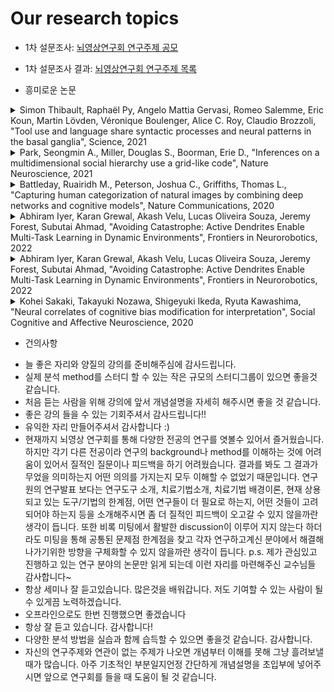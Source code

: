 # Our research topics

- 1차 설문조사: [뇌영상연구회 연구주제 공모](https://docs.google.com/forms/d/1ukpK6qB7Fv2e49ERvcS6UxmUkiphF8vDkVEwAhI9u08/edit#responses)
- 1차 설문조사 결과: [뇌영상연구회 연구주제 목록](https://docs.google.com/spreadsheets/d/1qj2SskW8Huc5Fnn7bKa-kMyRfve9biJTYXYvL9Srtxg/edit?usp=sharing)

- 흥미로운 논문 

<details>
<summary> Simon Thibault, Raphaël Py, Angelo Mattia Gervasi, Romeo Salemme, Eric Koun, Martin Lövden, Véronique Boulenger, Alice C. Roy, Claudio Brozzoli, "Tool use and language share syntactic processes and neural patterns in the basal ganglia", Science, 2021 </summary>
 <div markdown="1">
Abstract: Tool use and language are hallmarks of human evolution. Because of the similarity between the motor processes for tool use and those supporting language, it has been hypothesized that syntax and tool use may share brain resources. Using functional magnetic resonance imaging and multivariate pattern analysis, Thibault et al. found that small portions of the basal ganglia in the human brain act as common neural substrates for both tool use and syntax in language. In a behavioral experiment, they showed that learning a novel task that involves the use of a tool also improves performance in a complex language task. These results further support the hypothesis of a coevolution of tool use and language. —PRS Syntactic processes in the basal ganglia subserve both tool use and language such that training one ability boosts the other. Does tool use share syntactic processes with language? Acting with a tool is thought to add a hierarchical level into the motor plan. In the linguistic domain, syntax is the cognitive function handling interdependent elements. Using functional magnetic resonance imaging, we detected common neurofunctional substrates in the basal ganglia subserving both tool use and syntax in language. The two abilities elicited similar patterns of neural activity, indicating the existence of shared functional resources. Manual actions and verbal working memory did not contribute to this common network. Consistent with the existence of shared neural resources, we observed bidirectional behavioral enhancement of tool use and syntactic skills in language so that training one function improves performance in the other. This reveals supramodal syntactic processes for tool use and language.
</div>
</details>

<details>
<summary> Park, Seongmin A., Miller, Douglas S., Boorman, Erie D., "Inferences on a multidimensional social hierarchy use a grid-like code", Nature Neuroscience, 2021 </summary>
 <div markdown="1">
Abstract: Generalizing experiences to guide decision-making in novel situations is a hallmark of flexible behavior. Cognitive maps of an environment or task can theoretically afford such flexibility, but direct evidence has proven elusive. In this study, we found that discretely sampled abstract relationships between entities in an unseen two-dimensional social hierarchy are reconstructed into a unitary two-dimensional cognitive map in the hippocampus and entorhinal cortex. We further show that humans use a grid-like code in entorhinal cortex and medial prefrontal cortex for inferred direct trajectories between entities in the reconstructed abstract space during discrete decisions. These grid-like representations in the entorhinal cortex are associated with decision value computations in the medial prefrontal cortex and temporoparietal junction. Collectively, these findings show that grid-like representations are used by the human brain to infer novel solutions, even in abstract and discrete problems, and suggest a general mechanism underpinning flexible decision-making and generalization.
</div>
</details>

<details>
<summary> Battleday, Ruairidh M., Peterson, Joshua C., Griffiths, Thomas L., "Capturing human categorization of natural images by combining deep networks and cognitive models", Nature Communications, 2020 </summary>
 <div markdown="1">
Abstract: Human categorization is one of the most important and successful targets of cognitive modeling, with decades of model development and assessment using simple, low-dimensional artificial stimuli. However, it remains unclear how these findings relate to categorization in more natural settings, involving complex, high-dimensional stimuli. Here, we take a step towards addressing this question by modeling human categorization over a large behavioral dataset, comprising more than 500,000 judgments over 10,000 natural images from ten object categories. We apply a range of machine learning methods to generate candidate representations for these images, and show that combining rich image representations with flexible cognitive models captures human decisions best. We also find that in the high-dimensional representational spaces these methods generate, simple prototype models can perform comparably to the more complex memory-based exemplar models dominant in laboratory settings.
</div>
</details>

<details>
<summary> Abhiram Iyer, Karan Grewal, Akash Velu, Lucas Oliveira Souza, Jeremy Forest, Subutai Ahmad, "Avoiding Catastrophe: Active Dendrites Enable Multi-Task Learning in Dynamic Environments", Frontiers in Neurorobotics, 2022 </summary>
 <div markdown="1">
Abstract: A key challenge for AI is to build embodied systems that operate in dynamically changing environments. Such systems must adapt to changing task contexts and learn continuously. Although standard deep learning systems achieve state of the art results on static benchmarks, they often struggle in dynamic scenarios. In these settings, error signals from multiple contexts can interfere with one another, ultimately leading to a phenomenon known as catastrophic forgetting. In this article we investigate biologically inspired architectures as solutions to these problems. Specifically, we show that the biophysical properties of dendrites and local inhibitory systems enable networks to dynamically restrict and route information in a context-specific manner. Our key contributions are as follows: first, we propose a novel artificial neural network architecture that incorporates active dendrites and sparse representations into the standard deep learning framework. Next, we study the performance of this architecture on two separate benchmarks requiring task-based adaptation: Meta-World, a multi-task reinforcement learning environment where a robotic agent must learn to solve a variety of manipulation tasks simultaneously; and a continual learning benchmark in which the model's prediction task changes throughout training. Analysis on both benchmarks demonstrates the emergence of overlapping but distinct and sparse subnetworks, allowing the system to fluidly learn multiple tasks with minimal forgetting. Our neural implementation marks the first time a single architecture has achieved competitive results in both multi-task and continual learning settings. Our research sheds light on how biological properties of neurons can inform deep learning systems to address dynamic scenarios that are typically impossible for traditional ANNs to solve.
</div>
</details>


<details>
<summary> Abhiram Iyer, Karan Grewal, Akash Velu, Lucas Oliveira Souza, Jeremy Forest, Subutai Ahmad, "Avoiding Catastrophe: Active Dendrites Enable Multi-Task Learning in Dynamic Environments", Frontiers in Neurorobotics, 2022 </summary>
 <div markdown="1">
Abstract: A key challenge for AI is to build embodied systems that operate in dynamically changing environments. Such systems must adapt to changing task contexts and learn continuously. Although standard deep learning systems achieve state of the art results on static benchmarks, they often struggle in dynamic scenarios. In these settings, error signals from multiple contexts can interfere with one another, ultimately leading to a phenomenon known as catastrophic forgetting. In this article we investigate biologically inspired architectures as solutions to these problems. Specifically, we show that the biophysical properties of dendrites and local inhibitory systems enable networks to dynamically restrict and route information in a context-specific manner. Our key contributions are as follows: first, we propose a novel artificial neural network architecture that incorporates active dendrites and sparse representations into the standard deep learning framework. Next, we study the performance of this architecture on two separate benchmarks requiring task-based adaptation: Meta-World, a multi-task reinforcement learning environment where a robotic agent must learn to solve a variety of manipulation tasks simultaneously; and a continual learning benchmark in which the model's prediction task changes throughout training. Analysis on both benchmarks demonstrates the emergence of overlapping but distinct and sparse subnetworks, allowing the system to fluidly learn multiple tasks with minimal forgetting. Our neural implementation marks the first time a single architecture has achieved competitive results in both multi-task and continual learning settings. Our research sheds light on how biological properties of neurons can inform deep learning systems to address dynamic scenarios that are typically impossible for traditional ANNs to solve.
</div>
</details>


<details>
<summary> Kohei Sakaki, Takayuki Nozawa, Shigeyuki Ikeda, Ryuta Kawashima, "Neural correlates of cognitive bias modification for interpretation", Social Cognitive and Affective Neuroscience, 2020 </summary>
 <div markdown="1">
Abstract: The effectiveness of cognitive bias modification for interpretation (CBM-I), a treatment method employed to reduce social anxiety (SA), has been examined. However, the neural correlates of CBM-I remain unclear, and we aimed to elucidate brain activities during intervention and activity changes associated with CBM-I effectiveness in a pre–post intervention comparison. Healthy participants divided into two groups (CBM, control) were scanned before, during and after intervention using functional magnetic resonance imaging. Ambiguous social situations followed by positive outcomes were repeatedly imagined by the CBM group during intervention, while half of the outcomes in the control group were negative. Whole-brain analysis revealed that activation of the somatomotor and somatosensory areas, occipital lobe, fusiform gyrus and thalamus during intervention was significantly greater in the CBM than in the control group. Furthermore, altered activities in the somatomotor and somatosensory areas, occipital lobe and posterior cingulate gyrus during interpreting ambiguous social situations showed a significant group × change in SA interaction. Our result suggests that when facing ambiguous social situations, positive imagery instilled by CBM-I is recalled, and interpretations are modified to contain social reward. These findings may help to suggest an alternative manner of enhancing CBM-I effectiveness from a cognitive-neuroscience perspective.
</div>
</details>

- 건의사항 
* 늘 좋은 자리와 양질의 강의를 준비해주심에 감사드립니다.
* 실제 분석 method를 스터디 할 수 있는 작은 규모의 스터디그룹이 있으면 좋을것 같습니다.
* 처음 듣는 사람을 위해 강의에 앞서 개념설명을 자세히 해주시면 좋을 것 같습니다.
* 좋은 강의 들을 수 있는 기회주셔서 감사드립니다!!
* 유익한 자리 만들어주셔서 감사합니다 :)
* 현재까지 뇌영상 연구회를 통해 다양한 전공의 연구를 엿볼수 있어서 즐거웠습니다.  하지만 각기 다른 전공이라 연구의 background나 method를 이해하는 것에 어려움이 있어서 질적인 질문이나 피드백을 하기 어려웠습니다. 결과를 봐도 그 결과가 무었을 의미하는지 어떤 의의를 가지는지 모두 이해할 수 없었기 때문입니다.   연구원의 연구발표 보다는 연구도구 소개, 치료기법소개, 치료기법 배경이론, 현재 상용되고 있는 도구/기법의 한계점, 어떤 연구들이 더 필요로 하는지, 어떤 것들이 고려되어야 하는지 등을 소개해주시면 좀 더 질적인 피드백이 오고갈 수 있지 않을까란 생각이 듭니다.  또한 비록 미팅에서 활발한 discussion이 이루어 지지 않는다 하더라도 미팅을 통해 공통된 문제점 한계점을 찾고 각자 연구하고계신 분야에서 해결해 나가기위한 방향을 구체화할 수 있지 않을까란 생각이 듭니다.   p.s. 제가 관심있고 진행하고 있는 연구 분야의 논문만 읽게 되는데 이런 자리를 마련해주신 교수님들 감사합니다~ 
* 항상 세미나 잘 듣고있습니다. 많은것을 배워갑니다. 저도 기여할 수 있는 사람이 될 수 있게끔 노력하겠습니다.
* 오프라인으로도 한번 진행했으면 좋겠습니다
* 항상 잘 듣고 있습니다. 감사합니다!
* 다양한 분석 방법을 실습과 함께 습득할 수 있으면 좋을것 같습니다. 감사합니다.
* 자신의 연구주제와 연관이 없는 주제가 나오면 개념부터 이해를 못해 그냥 흘려보낼 때가 많습니다. 아주 기초적인 부분일지언정 간단하게 개념설명을 초입부에 넣어주시면 앞으로 연구회를 들을 때 도움이 될 것 같습니다.



